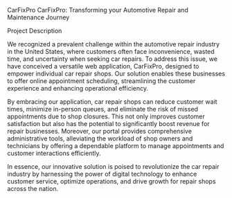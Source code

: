 CarFixPro
CarFixPro: Transforming your Automotive Repair and Maintenance Journey

Project Description

We recognized a prevalent challenge within the automotive repair industry in the United States, where customers often face inconvenience, wasted time, and uncertainty when seeking car repairs. To address this issue, we have conceived a versatile web application, CarFixPro, designed to empower individual car repair shops. Our solution enables these businesses to offer online appointment scheduling, streamlining the customer experience and enhancing operational efficiency.

By embracing our application, car repair shops can reduce customer wait times, minimize in-person queues, and eliminate the risk of missed appointments due to shop closures. This not only improves customer satisfaction but also has the potential to significantly boost revenue for repair businesses. Moreover, our portal provides comprehensive administrative tools, alleviating the workload of shop owners and technicians by offering a dependable platform to manage appointments and customer interactions efficiently.

In essence, our innovative solution is poised to revolutionize the car repair industry by harnessing the power of digital technology to enhance customer service, optimize operations, and drive growth for repair shops across the nation.

